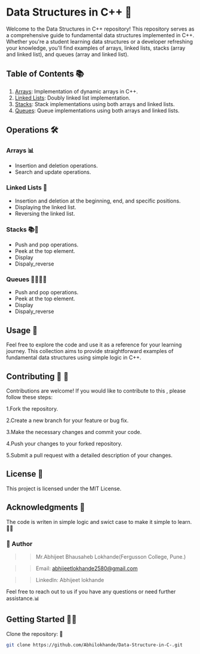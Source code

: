 # Data Structures in C++ 🚀

Welcome to the Data Structures in C++ repository! This repository serves as a comprehensive guide to fundamental data structures implemented in C++.
Whether you're a student learning data structures or a developer refreshing your knowledge, you'll find examples of arrays, linked lists, stacks (array and linked list), and queues (array and linked list).

## Table of Contents 📚

1. [Arrays](/arrays): Implementation of dynamic arrays in C++.
2. [Linked Lists](/linked_lists): Doubly linked list implementation.
3. [Stacks](/stacks): Stack implementations using both arrays and linked lists.
4. [Queues](/queues): Queue implementations using both arrays and linked lists.

## Operations 🛠️

### Arrays 📊
- Insertion and deletion operations.
- Search and update operations.

### Linked Lists  🔗
- Insertion and deletion at the beginning, end, and specific positions.
- Displaying the linked list.
- Reversing the linked list.

### Stacks 📚🧊 
- Push and pop operations.
- Peek at the top element.
- Display
- Dispaly_reverse

### Queues 🚶‍♂️🚶‍♀️
-  Push and pop operations.
- Peek at the top element.
- Display
- Dispaly_reverse


## Usage 🚧

Feel free to explore the code and use it as a reference for your learning journey.
This collection aims to provide straightforward examples of fundamental data structures using simple logic in C++.

## Contributing  🤝 🤝
Contributions are welcome! If you would like to contribute to this , please follow these steps:

1.Fork the repository.

2.Create a new branch for your feature or bug fix.

3.Make the necessary changes and commit your code.

4.Push your changes to your forked repository.

5.Submit a pull request with a detailed description of your changes.

## License 📝
This project is licensed under the MIT License.

## Acknowledgments 🙏
The code is writen in simple logic and swict case to make it simple to learn. 🚀🌟
### 👤 Author

>>Mr.Abhijeet Bhausaheb Lokhande(Fergusson College, Pune.)

>>Email: abhijeetlokhande2580@gmail.com

>>LinkedIn: Abhijeet lokhande

Feel free to reach out to us if you have any questions or need further assistance.📊
## Getting Started 🚀🤝

Clone the repository: 🔄

```bash
git clone https://github.com/Abhilokhande/Data-Structure-in-C-.git

